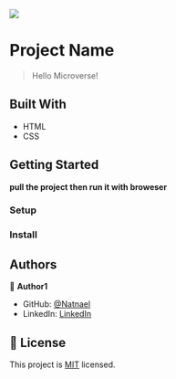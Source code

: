 ![](https://img.shields.io/badge/Microverse-blueviolet)

# Project Name

> Hello Microverse!


## Built With

- HTML
- CSS

## Getting Started

**pull the project then run it with broweser**

### Setup

### Install

## Authors

👤 **Author1**

- GitHub: [@Natnael](https://github.com/nati2323)
- LinkedIn: [LinkedIn](https://www.linkedin.com/in/natnael-amare-b5844510a/)


## 📝 License

This project is [MIT](./MIT.md) licensed.
